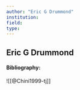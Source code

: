 ```yaml
---
author: "Eric G Drummond"
institution:
field:
type:
---
```


## Eric G Drummond
#### Bibliography:

![[@Chini1999-tj]]